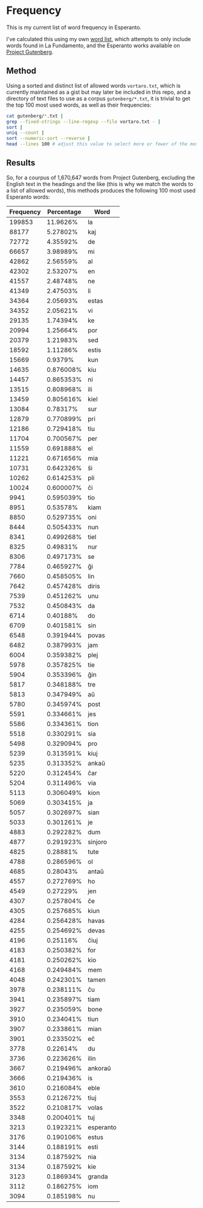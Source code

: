 # Frequency

This is my current list of word frequency in Esperanto.

I've calculated this using my own [word list][korpuso.txt],
which attempts to only include words found in La Fundamento,
and the Esperanto works available on [Project Gutenberg][gutendex_eo].

[korpuso.txt]: https://gist.github.com/norwd/2de16364ab4c69fb00c67f3d8964001e
[gutendex_eo]: https://gutendex.com/books/?languages=eo

## Method

Using a sorted and distinct list of allowed words `vortaro.txt`,
which is currently maintained as a gist but may later be included in this repo,
and a directory of text files to use as a corpus `gutenberg/*.txt`,
it is trivial to get the top 100 most used words, as well as their frequencies:

```bash
cat gutenberg/*.txt |
grep --fixed-strings --line-regexp --file vortaro.txt - |
sort |
uniq --count |
sort --numeric-sort --reverse |
head --lines 100 # adjust this value to select more or fewer of the most often used words
```

## Results

So, for a courpus of 1,670,647 words from Project Gutenberg,
excluding the English text in the headings and the like (this is why we match the words to a list of allowed words),
this methods produces the following 100 most used Esperanto words:

| Frequency | Percentage | Word |
| --- | --- | --- |
| 199853 | 11.9626% | la |
| 88177 | 5.27802% | kaj |
| 72772 | 4.35592% | de |
| 66657 | 3.98989% | mi |
| 42862 | 2.56559% | al |
| 42302 | 2.53207% | en |
| 41557 | 2.48748% | ne |
| 41349 | 2.47503% | li |
| 34364 | 2.05693% | estas |
| 34352 | 2.05621% | vi |
| 29135 | 1.74394% | ke |
| 20994 | 1.25664% | por |
| 20379 | 1.21983% | sed |
| 18592 | 1.11286% | estis |
| 15669 | 0.9379% | kun |
| 14635 | 0.876008% | kiu |
| 14457 | 0.865353% | ni |
| 13515 | 0.808968% | ili |
| 13459 | 0.805616% | kiel |
| 13084 | 0.78317% | sur |
| 12879 | 0.770899% | pri |
| 12186 | 0.729418% | tiu |
| 11704 | 0.700567% | per |
| 11559 | 0.691888% | el |
| 11221 | 0.671656% | mia |
| 10731 | 0.642326% | ŝi |
| 10262 | 0.614253% | pli |
| 10024 | 0.600007% | ĉi |
| 9941 | 0.595039% | tio |
| 8951 | 0.53578% | kiam |
| 8850 | 0.529735% | oni |
| 8444 | 0.505433% | nun |
| 8341 | 0.499268% | tiel |
| 8325 | 0.49831% | nur |
| 8306 | 0.497173% | se |
| 7784 | 0.465927% | ĝi |
| 7660 | 0.458505% | lin |
| 7642 | 0.457428% | diris |
| 7539 | 0.451262% | unu |
| 7532 | 0.450843% | da |
| 6714 | 0.40188% | do |
| 6709 | 0.401581% | sin |
| 6548 | 0.391944% | povas |
| 6482 | 0.387993% | jam |
| 6004 | 0.359382% | plej |
| 5978 | 0.357825% | tie |
| 5904 | 0.353396% | ĝin |
| 5817 | 0.348188% | tre |
| 5813 | 0.347949% | aŭ |
| 5780 | 0.345974% | post |
| 5591 | 0.334661% | jes |
| 5586 | 0.334361% | tion |
| 5518 | 0.330291% | sia |
| 5498 | 0.329094% | pro |
| 5239 | 0.313591% | kiuj |
| 5235 | 0.313352% | ankaŭ |
| 5220 | 0.312454% | ĉar |
| 5204 | 0.311496% | via |
| 5113 | 0.306049% | kion |
| 5069 | 0.303415% | ja |
| 5057 | 0.302697% | sian |
| 5033 | 0.301261% | je |
| 4883 | 0.292282% | dum |
| 4877 | 0.291923% | sinjoro |
| 4825 | 0.28881% | tute |
| 4788 | 0.286596% | ol |
| 4685 | 0.28043% | antaŭ |
| 4557 | 0.272769% | ho |
| 4549 | 0.27229% | jen |
| 4307 | 0.257804% | ĉe |
| 4305 | 0.257685% | kiun |
| 4284 | 0.256428% | havas |
| 4255 | 0.254692% | devas |
| 4196 | 0.25116% | ĉiuj |
| 4183 | 0.250382% | for |
| 4181 | 0.250262% | kio |
| 4168 | 0.249484% | mem |
| 4048 | 0.242301% | tamen |
| 3978 | 0.238111% | ĉu |
| 3941 | 0.235897% | tiam |
| 3927 | 0.235059% | bone |
| 3910 | 0.234041% | tiun |
| 3907 | 0.233861% | mian |
| 3901 | 0.233502% | eĉ |
| 3778 | 0.22614% | du |
| 3736 | 0.223626% | ilin |
| 3667 | 0.219496% | ankoraŭ |
| 3666 | 0.219436% | is |
| 3610 | 0.216084% | eble |
| 3553 | 0.212672% | tiuj |
| 3522 | 0.210817% | volas |
| 3348 | 0.200401% | tuj |
| 3213 | 0.192321% | esperanto |
| 3176 | 0.190106% | estus |
| 3144 | 0.188191% | esti |
| 3134 | 0.187592% | nia |
| 3134 | 0.187592% | kie |
| 3123 | 0.186934% | granda |
| 3112 | 0.186275% | iom |
| 3094 | 0.185198% | nu |
